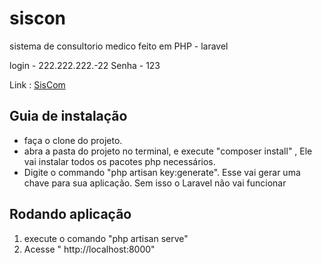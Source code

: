 # siscon

sistema de consultorio medico feito em PHP - laravel 

login - 222.222.222.-22
Senha - 123

Link : [SisCom](http://siscon-consultorio-medico.herokuapp.com/login)


## Guia de instalação

- faça o clone do projeto.
- abra a pasta do projeto no terminal, e execute "composer install" , Ele vai instalar todos os pacotes php necessários.
- Digite o commando "php artisan key:generate". Esse vai gerar uma chave para sua aplicação. Sem isso o Laravel não vai funcionar

## Rodando aplicação

1. execute o comando "php artisan serve"
2. Acesse " http://localhost:8000"
